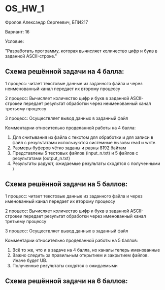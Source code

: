 # OS_HW_1

Фролов Александр Сергеевич, БПИ217

Вариант: 16

Условие: 

"Разработать программу, которая вычисляет количество цифр и букв в заданной ASCII-строке."

## Схема решённой задачи на 4 балла:

1 процесс: читает текстовые данные из заданного файла и через неименованный канал передает их второму процессу

2 процесс: Вычисляет количество цифр и букв в заданной ASCII-строкеи передает результат обработки через неименованный канал третьему процессу

3 процесс: Осуществляет вывод данных в заданный файл

Комментарии относительно проделанной работы на 4 балла: 

1) Для считывания из файла с текстом для обработки и для записи в файл с результатами используются системные вызовы read и write.
2) Размеры буферов чётко заданы и равны 8192 байтам
3) Представлены 5 тестовых файлов (input_n.txt) и 5 файлов с результатами (output_n.txt)
4) Результаты радуют, ожидаемые результаты сходятся с полученными ) 

## Схема решённой задачи на 5 баллов: 

1 процесс: читает текстовые данные из заданного файла и через именованный канал передает их второму процессу

2 процесс: Вычисляет количество цифр и букв в заданной ASCII-строкеи передает результат обработки через именованный канал третьему процессу

3 процесс: Осуществляет вывод данных в заданный файл

Комментарии относительно проделанной работы на 5 баллов:
1) Всё то же, что и в задаче на 4 балла, но каналы теперь именованные 
2) Важно следить за правильным открытием и закрытием файлов. Иначе будет UB. 
3) Полученные результаты сходятся с ожидаемыми

## Схема решённой задачи на 6 баллов: 
